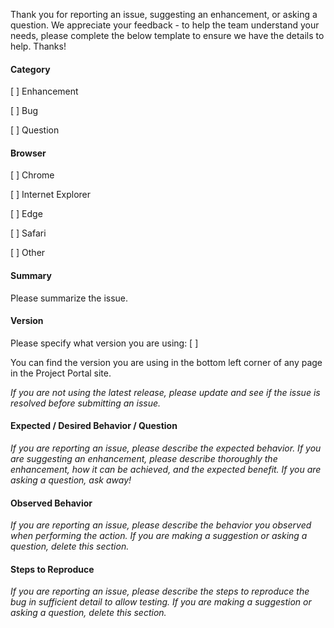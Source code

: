 Thank you for reporting an issue, suggesting an enhancement, or asking a question. We appreciate your feedback - to help the team understand your needs, please complete the below template to ensure we have the details to help. Thanks!

#### Category

[ ] Enhancement

[ ] Bug

[ ] Question

#### Browser

[ ] Chrome

[ ] Internet Explorer

[ ] Edge

[ ] Safari

[ ] Other

#### Summary

Please summarize the issue.

#### Version

Please specify what version you are using: [ ]

You can find the version you are using in the bottom left corner of any page in the Project Portal site.

_If you are not using the latest release, please update and see if the issue is resolved before submitting an issue._

#### Expected / Desired Behavior / Question

_If you are reporting an issue, please describe the expected behavior. If you are suggesting an enhancement, please describe thoroughly the enhancement, how it can be achieved, and the expected benefit. If you are asking a question, ask away!_

#### Observed Behavior

_If you are reporting an issue, please describe the behavior you observed when performing the action. If you are making a suggestion or asking a question, delete this section._

#### Steps to Reproduce

_If you are reporting an issue, please describe the steps to reproduce the bug in sufficient detail to allow testing. If you are making a suggestion or asking a question, delete this section._
